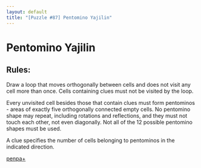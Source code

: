 ```yaml
---
layout: default
title: "[Puzzle #87] Pentomino Yajilin"
---
```


# Pentomino Yajilin

## Rules:

Draw a loop that moves orthogonally between cells and does not visit any cell more than once. Cells containing clues must not be visited by the loop.

Every unvisited cell besides those that contain clues must form pentominos - areas of exactly five orthogonally connected empty cells. No pentomino shape may repeat, including rotations and reflections, and they must not touch each other, not even diagonally. Not all of the 12 possible pentomino shapes must be used.

A clue specifies the number of cells belonging to pentominos in the indicated direction. 

[penpa+](https://tinyurl.com/24rm4enm)
